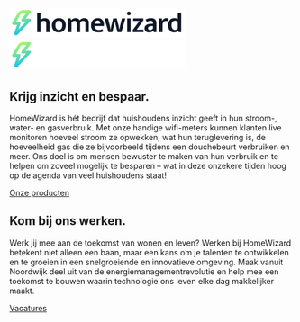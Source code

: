 # ![HomeWizard](https://github.com/homewizard/.github/blob/main/profile/assets/logo.png#gh-light-mode-only) ![HomeWizard](https://github.com/homewizard/.github/blob/main/profile/assets/logo-dark.png?raw=true#gh-dark-mode-only)

## Krijg inzicht en bespaar.

HomeWizard is hét bedrijf dat huishoudens inzicht geeft in hun stroom-, water- en gasverbruik. Met onze handige wifi-meters kunnen klanten live monitoren hoeveel stroom ze opwekken, wat hun teruglevering is, de hoeveelheid gas die ze bijvoorbeeld tijdens een douchebeurt verbruiken en meer. Ons doel is om mensen bewuster te maken van hun verbruik en te helpen om zoveel mogelijk te besparen – wat in deze onzekere tijden hoog op de agenda van veel huishoudens staat!

[Onze producten](https://www.homewizard.com/nl/shop/)

## Kom bij ons werken.
Werk jij mee aan de toekomst van wonen en leven? Werken bij HomeWizard betekent niet alleen een baan, maar een kans om je talenten te ontwikkelen en te groeien in een snelgroeiende en innovatieve omgeving. Maak vanuit Noordwijk deel uit van de energiemanagementrevolutie en help mee een toekomst te bouwen waarin technologie ons leven elke dag makkelijker maakt.

[Vacatures](https://www.homewizard.com/nl/vacatures/)
